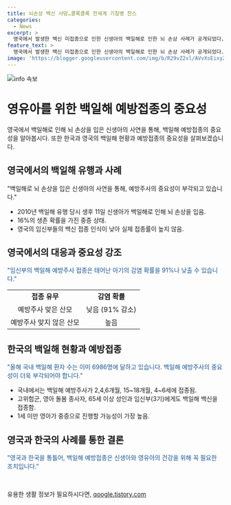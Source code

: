 ```yaml
---
title: 뇌손상 백신 사망…콜록콜록 전세계 기침병 찬스
categories:
  - News
excerpt: >
  영국에서 발생한 백신 미접종으로 인한 신생아의 백일해로 인한 뇌 손상 사례가 공개되었다. 이로부터 백신 접종의 중요성이 강조되고, 임신부에 대한 백일해 예방접종의 필요성이 부각되고 있다. 백일해는 국내뿐 아니라 전 세계적으로 확산 중이며, 영국에서는 사망한 영아들을 포함해 급증한 감염자가 발생하고 있는 상황이다.
feature_text: >
  영국에서 발생한 백신 미접종으로 인한 신생아의 백일해로 인한 뇌 손상 사례가 공개되었다. 이로부터 백신 접종의 중요성이 강조되고, 임신부에 대한 백일해 예방접종의 필요성이 부각되고 있다. 백일해는 국내뿐 아니라 전 세계적으로 확산 중이며, 영국에서는 사망한 영아들을 포함해 급증한 감염자가 발생하고 있는 상황이다.
image: 'https://blogger.googleusercontent.com/img/b/R29vZ2xl/AVvXsEixyZcFfHzMRdzZMjFBmAUKJYCLCGyLL1o632UiGVXcaFdKo_bkvkuCioo0uUKlGfBVcT3P84aROyZIXSBEx3Aw5nCQ3pTgDom1WDC4m8eifvWiAmWEEVb4x6G_l8C0QH225ldMjyaFvpxGEBGNO37VmDTDMHGhJPq73UglMfDca1-0aw/s1600/blogspot.png'
---
```


<p><img src="https://blogger.googleusercontent.com/img/b/R29vZ2xl/AVvXsEixyZcFfHzMRdzZMjFBmAUKJYCLCGyLL1o632UiGVXcaFdKo_bkvkuCioo0uUKlGfBVcT3P84aROyZIXSBEx3Aw5nCQ3pTgDom1WDC4m8eifvWiAmWEEVb4x6G_l8C0QH225ldMjyaFvpxGEBGNO37VmDTDMHGhJPq73UglMfDca1-0aw/s1600/blogspot.png" alt="info 속보" /></p>

<h1>영유아를 위한 백일해 예방접종의 중요성</h1>

<p data-ke-size="size16">영국에서 백일해로 인해 뇌 손상을 입은 신생아의 사연을 통해, 백일해 예방접종의 중요성을 알아봅시다. 또한 한국과 영국의 백일해 현황과 예방접종의 중요성을 살펴보겠습니다.</p>

<h2>영국에서의 백일해 유행과 사례</h2>

<p>"백일해로 뇌 손상을 입은 신생아의 사연을 통해, 예방주사의 중요성이 부각되고 있습니다."</p>

<ul>
  <li>2010년 백일해 유행 당시 생후 11일 신생아가 백일해로 인해 뇌 손상을 입음.</li>
  <li>16%의 생존 확률을 가진 중증 상태.</li>
  <li>영국의 임신부들의 백신 접종 인식이 낮아 실제 접종률이 높지 않음.</li>
</ul>

<h2>영국에서의 대응과 중요성 강조</h2>

<p><span style="color: #1a5490;">"임신부의 백일해 예방주사 접종은 태어난 아기의 감염 확률을 91%나 낮출 수 있습니다."</span></p>

<table>
  <tr>
    <td style="text-align: center; height: 17px;"><b>접종 유무</b></td>
    <td style="text-align: center; height: 17px;"><b>감염 확률</b></td>
  </tr>
  <tr>
    <td style="text-align: center; height: 17px;">예방주사 맞은 산모</td>
    <td style="text-align: center; height: 17px;">낮음 (91% 감소)</td>
  </tr>
  <tr>
    <td style="text-align: center; height: 17px;">예방주사 맞지 않은 산모</td>
    <td style="text-align: center; height: 17px;">높음</td>
  </tr>
</table>

<h2>한국의 백일해 현황과 예방접종</h2>

<p><span style="color: #1a5490;">"올해 국내 백일해 환자 수는 이미 6986명에 달하고 있습니다. 백일해 예방주사의 중요성이 더욱 부각되어야 합니다."</span></p>

<ul>
  <li>국내에서는 백일해 예방주사가 2,4,6개월, 15~18개월, 4~6세에 접종됨.</li>
  <li>고위험군, 영아 돌봄 종사자, 65세 이상 성인과 임신부(3기)에게도 백일해 백신을 접종함.</li>
  <li>1세 미만 영아가 중증으로 진행할 가능성이 가장 높음.</li>
</ul>

<h2>영국과 한국의 사례를 통한 결론</h2>

<p><span style="color: #1a5490;">"영국과 한국을 통틀어, 백일해 예방접종은 신생아와 영유아의 건강을 위해 꼭 필요한 조치입니다."</span></p>

<p data-ke-size="size16">&nbsp;</p>
유용한 생활 정보가 필요하시다면, <a href="https://qoogle.tistory.com" rel="dofollow">qoogle.tistory.com</a>


